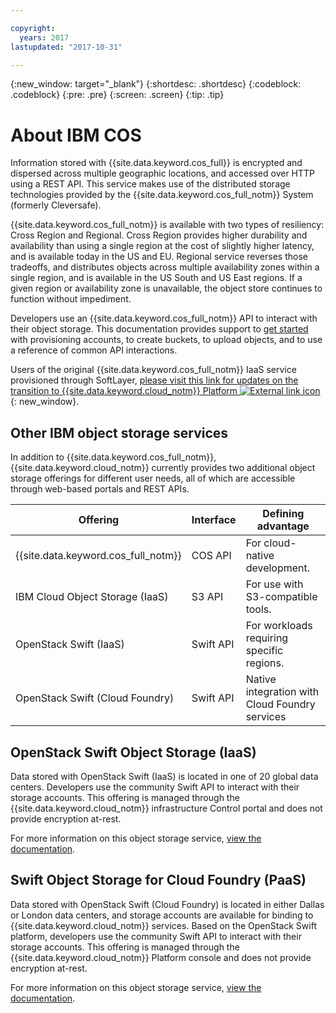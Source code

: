 ```yaml
---

copyright:
  years: 2017
lastupdated: "2017-10-31"

---
```

{:new_window: target="_blank"}
{:shortdesc: .shortdesc}
{:codeblock: .codeblock}
{:pre: .pre}
{:screen: .screen}
{:tip: .tip}


# About IBM COS

Information stored with {{site.data.keyword.cos_full}} is encrypted and dispersed across multiple geographic locations, and accessed over HTTP using a REST API. This service makes use of the distributed storage technologies provided by the {{site.data.keyword.cos_full_notm}} System (formerly Cleversafe).

{{site.data.keyword.cos_full_notm}} is available with two types of resiliency: Cross Region and Regional.  Cross Region provides higher durability and availability than using a single region at the cost of slightly higher latency, and is available today in the US and EU. Regional service reverses those tradeoffs, and distributes objects across multiple availability zones within a single region, and is available in the US South and US East regions. If a given region or availability zone is unavailable, the object store continues to function without impediment.

Developers use an {{site.data.keyword.cos_full_notm}} API to interact with their object storage. This documentation provides support to [get started](docs/cloud-object-storage/index.html#getting-started-console-) with provisioning accounts, to create buckets, to upload objects, and to use a reference of common API interactions.

Users of the original {{site.data.keyword.cos_full_notm}} IaaS service provisioned through SoftLayer, [please visit this link for updates on the transition to {{site.data.keyword.cloud_notm}} Platform ![External link icon](../../icons/launch-glyph.svg "External link icon")](https://ibm-public-cos.github.io/crs-docs/ordering-storage){: new_window}.
<!--MM 11/6: this was the original link, but it doesn't work and I don't see it showing up in the nav to point to, so I picked the external link from the old doc. Nick should investigate this later (docs/services/cloud-object-storage/classic/iaas.html) -->



## Other IBM object storage services

In addition to {{site.data.keyword.cos_full_notm}}, {{site.data.keyword.cloud_notm}} currently provides two additional object storage offerings for different user needs, all of which are accessible through web-based portals and REST APIs.

| Offering                            | Interface | Defining advantage                             |
|-------------------------------------|-----------|------------------------------------------------|
| {{site.data.keyword.cos_full_notm}} | COS API   | For cloud-native development.                  |
| IBM Cloud Object Storage (IaaS)     | S3 API    | For use with S3-compatible tools.              |
| OpenStack Swift (IaaS)              | Swift API | For workloads requiring specific regions.      |
| OpenStack Swift (Cloud Foundry)     | Swift API | Native integration with Cloud Foundry services |


## OpenStack Swift Object Storage (IaaS)

Data stored with OpenStack Swift (IaaS) is located in one of 20 global data centers. Developers use the community Swift API to interact with their storage accounts. This offering is managed through the {{site.data.keyword.cloud_notm}} infrastructure Control portal and does not provide encryption at-rest.

For more information on this object storage service, [view the documentation](/docs/infrastructure/objectstorage-swift/index.html).

## Swift Object Storage for Cloud Foundry (PaaS)

Data stored with OpenStack Swift (Cloud Foundry) is located in either Dallas or London data centers, and storage accounts are available for binding to {{site.data.keyword.cloud_notm}} services. Based on the OpenStack Swift platform, developers use the community Swift API to interact with their storage accounts. This offering is managed through the {{site.data.keyword.cloud_notm}} Platform console and does not provide encryption at-rest.

For more information on this object storage service, [view the documentation](/docs/services/ObjectStorage/index.html).

